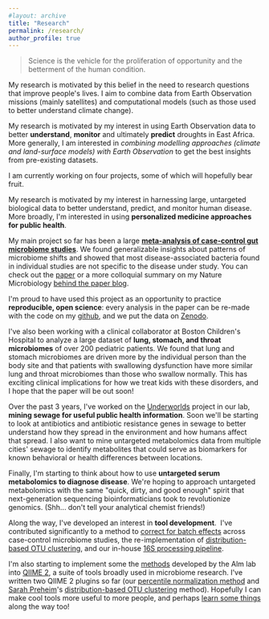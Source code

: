 ```yaml
---
#layout: archive
title: "Research"
permalink: /research/
author_profile: true
---
```


> Science is the vehicle for the proliferation of opportunity and the betterment of the human condition.

My research is motivated by this belief in the need to research questions that improve people's lives. I aim to combine data from Earth Observation missions (mainly satellites) and computational models (such as those used to better understand climate change).

My research is motivated by my interest in using Earth Observation data to better **understand**, **monitor** and ultimately **predict** droughts in East Africa. More generally, I am interested in _combining modelling approaches (climate and land-surface models) with Earth Observation_ to get the best insights from pre-existing datasets.

I am currently working on four projects, some of which will hopefully bear fruit.



My research is motivated by my interest in harnessing large, untargeted biological data to better understand, predict, and monitor human disease.
More broadly, I'm interested in using **personalized medicine approaches for public health**.

My main project so far has been a large **[meta-analysis of case-control gut microbiome studies](https://www.nature.com/articles/s41467-017-01973-8)**.
We found generalizable insights about patterns of microbiome shifts and showed that most disease-associated bacteria found in individual studies are not specific to the disease under study.
You can check out the [paper](https://www.nature.com/articles/s41467-017-01973-8) or a more colloquial summary on my Nature Microbiology [behind the paper blog](https://naturemicrobiologycommunity.nature.com/users/70264-claire-duvallet/posts/22494-beyond-dysbiosis-disease-specific-and-shared-microbiome-responses-to-disease blog).

I'm proud to have used this project as an opportunity to practice **reproducible, open science**: every analysis in the paper can be re-made with the code on my [github](http://github.com/cduvallet/microbiomeHD), and we put the data on [Zenodo](https://zenodo.org/record/840333#.WbdUMtOGPBI).

I've also been working with a clinical collaborator at Boston Children's Hospital to analyze a large dataset of **lung, stomach, and throat microbiomes** of over 200 pediatric patients.
We found that lung and stomach microbiomes are driven more by the individual person than the body site and that patients with swallowing dysfunction have more similar lung and throat microbiomes than those who swallow normally.
This has exciting clinical implications for how we treat kids with these disorders, and I hope that the paper will be out soon!

Over the past 3 years, I've worked on the [Underworlds](http://underworlds.mit.edu/) project in our lab, **mining sewage for useful public health information**.
Soon we'll be starting to look at antibiotics and antibiotic resistance genes in sewage to better understand how they spread in the environment and how humans affect that spread.
I also want to mine untargeted metabolomics data from multiple cities' sewage to identify metabolites that could serve as biomarkers for known behavioral or health differences between locations.

Finally, I'm starting to think about how to use **untargeted serum metabolomics to diagnose disease**.
We're hoping to approach untargeted metabolomics with the same "quick, dirty, and good enough" spirit that next-generation sequencing bioinformaticians took to revolutionize genomics.
(Shh... don't tell your analytical chemist friends!)

Along the way, I've developed an interest in **tool development**. 
I've contributed significantly to a method to [correct for batch effects](https://doi.org/10.1371/journal.pcbi.1006102) across case-control microbiome studies, the re-implementation of [distribution-based OTU clustering](https://doi.org/10.1371/journal.pone.0176335), and our in-house [16S processing pipeline](http://github.com/thomasgurry/amplicon_sequencing_pipeline).

I'm also starting to implement some the [methods](http://almlab.mit.edu/software.html) developed by the Alm lab into [QIIME 2](https://qiime2.org/), a suite of tools broadly used in microbiome research.
I've written two QIIME 2 plugins so far (our [percentile normalization method](https://github.com/cduvallet/q2-perc-norm) and [Sarah Preheim](https://engineering.jhu.edu/ehe/faculty/sarah-preheim/)'s [distribution-based OTU clustering](https://github.com/cduvallet/q2-dbotu) method).
Hopefully I can make cool tools more useful to more people, and perhaps [learn some things](/posts/2018/03/qiime2-plugin) along the way too!

